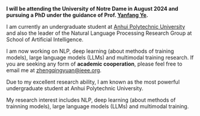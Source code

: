 **I will be attending the University of Notre Dame in August 2024 and pursuing a PhD under the guidance of Prof. [Yanfang Ye](http://yes-lab.org/).**

I am currently an undergraduate student at [Anhui Polytechnic University](https://www.ahpu.edu.cn/) and also the leader of the Natural Language Processing Research Group at School of Artificial Intelligence.

I am now working on NLP, deep learning (about methods of training models), large language models (LLMs) and multimodal training research. If you are seeking any form of **academic cooperation**, please feel free to email me at [zhengqingyuan@ieee.org](mailto:zhengqingyuan@ieee.org).

Due to my excellent research ability, I am known as the most powerful undergraduate student at Anhui Polytechnic University.

My research interest includes NLP, deep learning (about methods of trainning models), large language models (LLMs) and multimodal training. 
